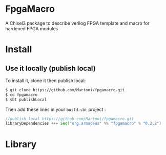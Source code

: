 # FpgaMacro
A Chisel3 package to describe verilog FPGA template and macro for hardened FPGA modules

# Install

## Use it locally (publish local)

To install it, clone it then publish local:
```bash
$ git clone https://github.com/Martoni/fpgamacro.git
$ cd fpgamacro
$ sbt publishLocal
```
Then add these lines in your `build.sbt` project :
```scala
//publish local https://github.com/Martoni/fpgamacro.git
libraryDependencies ++= Seq("org.armadeus" %% "fpgamacro" % "0.2.2")
```

# Library


